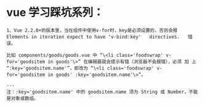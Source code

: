 
# vue 学习踩坑系列：

    1、Vue 2.2.0+的版本里，当在组件中使用v-for时，key是必须设置的，否则会报 Elements in iteration expect to have 'v-bind:key'   directives.   错误。
  
    比如 components/goods/goods.vue 中 “\<li class='foodswrap' v-for='goodsitem in goods'\>” 在编辑器就会提示有错（浏览器不会报错），必须 加 上 “:key='goodsitem.name'”，即改为 “\<li class='foodswrap' v-for='goodsitem in goods' :key='goodsitem.name'\>”。
  
    ---
    注：:key='goodsitem.name' 中的 goodsitem.name 须为 String 或 Number，不能是对象或数组。